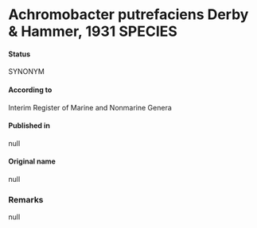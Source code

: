 # Achromobacter putrefaciens Derby & Hammer, 1931 SPECIES

#### Status
SYNONYM

#### According to
Interim Register of Marine and Nonmarine Genera

#### Published in
null

#### Original name
null

### Remarks
null
